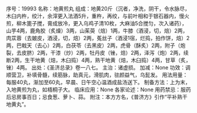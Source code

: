 序号：19993
名称：地黄煎丸
组成：地黄20斤（沉者，净洗，阴干，令水脉尽，木臼内杵，绞汁，余滓更入法酒5升，重杵，再绞，与前叶相和于银石器内，慢火煎，柳木篦子搅，膏成放冷，更入乌鸡子清10枚，大麻油5合搅匀，次入诸药），山芋4两，鹿角胶（炙燥）3两，山茱萸（焙）1两，牛膝（酒浸，切，焙）2两，肉苁蓉（去皴皮，酒浸，切，焙）2两，菟丝子（酒浸1宿，烂捣，拍作饼，焙）2两，巴戟天（去心）2两，白茯苓（去黑皮）2两，虎骨（酥炙）2两，附子（炮裂，去皮脐）2两，干漆（炒）2两，牡丹皮（锉，焙）2两，泽泻（炮）2两，续断2两，生干地黄（焙，木臼捣）4两，熟干地黄（焙，木臼捣）4两，甘草（炙，锉）4两。
出处：《圣济总录》卷一八七。
主治：诸虚损。
加减：None
功效：调顺营卫，补填骨髓，续筋脉，助真元，滑肌肉，驻颜益气，乌髭发。
用法用量：每服40丸，渐加至60丸，早晨、日午空心温酒成盐汤送下。
制备方法：上为末，入地黄煎为丸，如梧桐子大。
临床应用：None
各家论述：None
用药禁忌：服药后忌房事百日；忌食葱、萝卜、蒜。
附注：本方方名，《普济方》引作“平补熟干地黄丸”。
